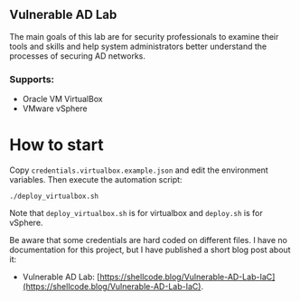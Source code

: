 ## Vulnerable AD Lab

The main goals of this lab are for security professionals to examine their tools and skills and help system administrators better understand the processes of securing AD networks.

### Supports:
- Oracle VM VirtualBox
- VMware vSphere

# How to start

Copy `credentials.virtualbox.example.json` and edit the environment variables. Then execute the automation script:
```
./deploy_virtualbox.sh
```

Note that `deploy_virtualbox.sh` is for virtualbox and `deploy.sh` is for vSphere.


Be aware that some credentials are hard coded on different files. I have no documentation for this project, but I have published a short blog post about it:
- Vulnerable AD Lab: [https://shellcode.blog/Vulnerable-AD-Lab-IaC](https://shellcode.blog/Vulnerable-AD-Lab-IaC).

